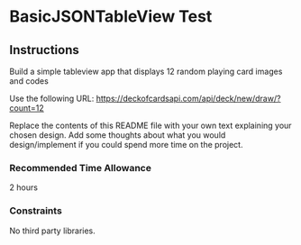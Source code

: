 # BasicJSONTableView Test

## Instructions
Build a simple tableview app that displays 12 random playing card images and codes

Use the following URL:
https://deckofcardsapi.com/api/deck/new/draw/?count=12

Replace the contents of this README file with your own text explaining your chosen design. Add some thoughts about what you would design/implement if you could spend more time on the project.

### Recommended Time Allowance
2 hours

### Constraints
No third party libraries.

